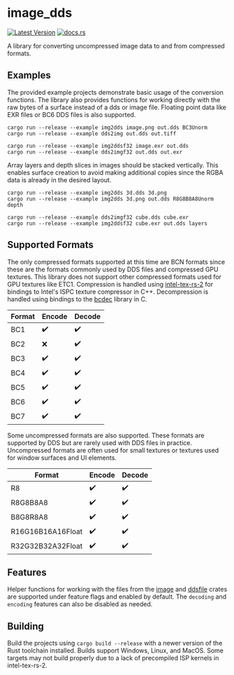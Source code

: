 # image_dds

[![Latest Version](https://img.shields.io/crates/v/image_dds.svg)](https://crates.io/crates/image_dds) [![docs.rs](https://docs.rs/image_dds/badge.svg)](https://docs.rs/image_dds)

A library for converting uncompressed image data to and from compressed formats.

## Examples
The provided example projects demonstrate basic usage of the conversion functions. 
The library also provides functions for working directly with the raw bytes of a surface instead of a dds or image file.
Floating point data like EXR files or BC6 DDS files is also supported.

`cargo run --release --example img2dds image.png out.dds BC3Unorm`  
`cargo run --release --example dds2img out.dds out.tiff`  

`cargo run --release --example img2ddsf32 image.exr out.dds`  
`cargo run --release --example dds2imgf32 out.dds out.exr`  

Array layers and depth slices in images should be stacked vertically. 
This enables surface creation to avoid making additional copies since the RGBA data is already in the desired layout.

`cargo run --release --example img2dds 3d.dds 3d.png`  
`cargo run --release --example img2dds 3d.png out.dds R8G8B8A8Unorm depth`  

`cargo run --release --example dds2imgf32 cube.dds cube.exr`  
`cargo run --release --example img2ddsf32 cube.exr out.dds layers`  

## Supported Formats
The only compressed formats supported at this time are BCN formats since these are the formats commonly used by DDS files and compressed GPU textures. This library does not support other compressed formats used for GPU textures like ETC1. Compression is handled using [intel-tex-rs-2](https://github.com/Traverse-Research/intel-tex-rs-2) for bindings to Intel's ISPC texture compressor in C++. Decompression is handled using bindings to the [bcdec](https://github.com/iOrange/bcdec) library in C.

| Format | Encode | Decode |
| --- | --- | --- |
| BC1 | ✔️ | ✔️ |
| BC2 | ❌ | ✔️ |
| BC3 | ✔️ | ✔️ |
| BC4 | ✔️ | ✔️ |
| BC5 | ✔️ | ✔️ |
| BC6 | ✔️ | ✔️ |
| BC7 | ✔️ | ✔️ |

Some uncompressed formats are also supported. These formats are supported by DDS but are rarely used with DDS files in practice. Uncompressed formats are often used for small textures or textures used for window surfaces and UI elements.

| Format | Encode | Decode |
| --- | --- | --- |
| R8 | ✔️ | ✔️ |
| R8G8B8A8 | ✔️ | ✔️ |
| B8G8R8A8 | ✔️ | ✔️ |
| R16G16B16A16Float | ✔️ | ✔️ |
| R32G32B32A32Float | ✔️ | ✔️ |

## Features
Helper functions for working with the files from the [image](https://crates.io/crates/image) and [ddsfile](https://crates.io/crates/ddsfile) crates are supported under feature flags and enabled by default. The `decoding` and `encoding` features can also be disabled as needed.

## Building
Build the projects using `cargo build --release` with a newer version of the Rust toolchain installed. Builds support Windows, Linux, and MacOS. Some targets may not build properly due to a lack of precompiled ISP kernels in intel-tex-rs-2.
